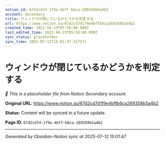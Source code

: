 ```yaml
---
notion_id: 67d2cd7d-1f9e-4bff-b6ca-269358b5a4b2
account: Secondary
title: ウィンドウが閉じているかどうかを判定する
url: https://www.notion.so/67d2cd7d1f9e4bffb6ca269358b5a4b2
created_time: 2022-04-23T05:58:00.000Z
last_edited_time: 2022-04-23T05:58:00.000Z
sync_status: placeholder
sync_time: 2025-07-12T15:01:47.527571
---
```


# ウィンドウが閉じているかどうかを判定する

*🔄 This is a placeholder file from Notion Secondary account.*

**Original URL**: https://www.notion.so/67d2cd7d1f9e4bffb6ca269358b5a4b2

**Status**: Content will be synced in a future update.

**Page ID**: `67d2cd7d-1f9e-4bff-b6ca-269358b5a4b2`

---

*Generated by Obsidian-Notion sync at 2025-07-12 15:01:47*
